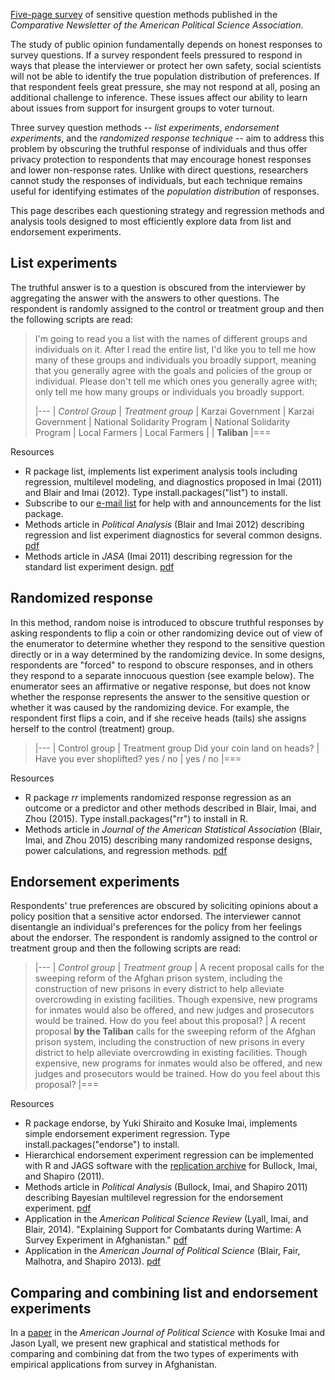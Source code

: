 [Five-page survey](/papers/sensitive.pdf) of sensitive question methods published in the *Comparative Newsletter of the American Political Science Association*.

The study of public opinion fundamentally depends on honest responses
  to survey questions. If a survey respondent
 feels pressured to respond in ways that please the
  interviewer or protect her own safety, social scientists will
  not be able to identify the true population distribution of
  preferences. If that respondent feels great pressure, she may not
  respond at all, posing an additional challenge to inference. These issues affect our ability to learn about issues from
  support for insurgent groups to voter turnout.

Three survey question methods -- *list
  experiments*, *endorsement experiments*, and the *randomized
  response technique* -- aim to address this
  problem by obscuring the truthful response of individuals and thus
  offer privacy protection to respondents that may encourage honest
  responses and lower non-response rates. Unlike with direct questions, researchers cannot study
  the responses of individuals, but each technique
  remains useful for identifying estimates of the *population distribution* of
  responses.

This page describes each questioning strategy and regression methods and analysis tools designed to most efficiently
  explore data from list and endorsement experiments.

List experiments
---
  The truthful answer is
  to a question is obscured from the interviewer by aggregating the answer with the
  answers to other questions. The respondent is randomly assigned to
  the control or treatment group and then the following scripts are read:


> I'm going to read you a list with the names of different groups and individuals on it. After I read the entire list, I'd like you to tell me how many of these groups and individuals you broadly support, meaning that you generally agree with the goals and policies of the group or individual. Please don't tell me which ones you generally agree with; only tell me how many groups or individuals you broadly support.
>
> |---
> | *Control Group* | *Treatment group*
> | Karzai Government | Karzai Government
> | National Solidarity Program | National Solidarity Program
> | Local Farmers | Local Farmers
> |   | **Taliban**
> |===

Resources

* R package list, implements list experiment analysis tools including regression, multilevel modeling, and diagnostics proposed in Imai (2011) and Blair and Imai (2012). Type install.packages("list") to install.
* Subscribe to our [e-mail list](http://lists.r-forge.r-project.org/mailman/listinfo/listpackage-discuss) for help with and announcements for the list package.
* Methods article in *Political Analysis* (Blair and Imai 2012) describing regression and list experiment diagnostics for several common designs. [pdf](http://pan.oxfordjournals.org/cgi/reprint/mpr048?ijkey=RQ8G4wzSI8vPAEP&keytype=ref)
* Methods article in *JASA* (Imai 2011) describing regression for the standard list experiment design. [pdf](http://imai.princeton.edu/research/files/list.pdf)

Randomized response
--
  In this method, random noise is introduced to obscure truthful responses by asking respondents to
  flip a coin or other randomizing device out of view of the enumerator to determine whether they
  respond to the sensitive question directly or in a way determined by the randomizing device. In some designs,
  respondents are "forced" to respond to obscure responses, and in others they respond to a separate
  innocuous question (see example below). The
  enumerator sees an affirmative or negative response, but does not
  know whether the response represents the answer to the sensitive question or whether it was caused by
  the randomizing device. For example, the
  respondent first flips a coin, and if she receive heads (tails)
  she assigns herself to the control (treatment) group.

>|---
> | Control group | Treatment group
> Did your coin land on heads?  |   Have you ever shoplifted?
>  yes / no | yes / no
>|===

Resources

* R package *rr* implements randomized response regression as an outcome or a predictor and other methods described in Blair, Imai, and Zhou (2015). Type install.packages("rr") to install in R.
* Methods article in *Journal of the American Statistical Association* (Blair, Imai, and Zhou 2015) describing many randomized response designs, power calculations, and regression methods. [pdf](/papers/randresp.pdf)

Endorsement experiments
--

 Respondents' true preferences are obscured by soliciting opinions
  about a policy position that a sensitive actor endorsed. The
  interviewer cannot disentangle an individual's preferences for the
  policy from her feelings about the endorser. The respondent is randomly assigned to
  the control or treatment group and then the following scripts are read:

>|---
>| *Control group* | *Treatment group*
> | A recent proposal calls for the sweeping reform of the Afghan prison system, including the construction of new prisons in every district to help alleviate overcrowding in existing facilities. Though expensive, new programs for inmates would also be offered, and new judges and prosecutors would be trained. How do you feel about this proposal? | A recent proposal **by the Taliban** calls for the sweeping reform of the Afghan prison system, including the construction of new prisons in every district to help alleviate overcrowding in existing facilities. Though expensive, new programs for inmates would also be offered, and new judges and prosecutors would be trained. How do you feel about this proposal?
>|===

Resources

* R package endorse, by Yuki Shiraito and  Kosuke Imai, implements simple  endorsement experiment regression. Type install.packages("endorse") to install.
* Hierarchical endorsement experiment regression can be
  implemented with R and JAGS software with the
  [replication archive](http://dvn.iq.harvard.edu/dvn/dv/EndorsementExperiment/faces/study/StudyPage.xhtml?globalId=hdl:1902.1/14840&studyListingIndex=0_00915cc790c795a6350772acdd5d) for Bullock, Imai, and Shapiro (2011).
* Methods article in *Political Analysis* (Bullock, Imai, and Shapiro 2011) describing Bayesian multilevel regression for the endorsement experiment. [pdf](http://imai.princeton.edu/research/files/support.pdf)
* Application in the *American Political Science Review* (Lyall, Imai, and Blair, 2014). "Explaining Support for Combatants during Wartime: A Survey Experiment in Afghanistan." [pdf](/papers/afghan.pdf)
* Application in the *American Journal of Political Science* (Blair, Fair, Malhotra, and Shapiro 2013). [pdf](/papers/pakistan.pdf)

Comparing and combining list and endorsement experiments
--

In a [paper](/papers/listendorse.pdf) in the *American Journal of Political Science*  with Kosuke Imai and Jason Lyall, we present new graphical and statistical methods for comparing and combining dat  from the two types of experiments with empirical applications from survey in Afghanistan.

